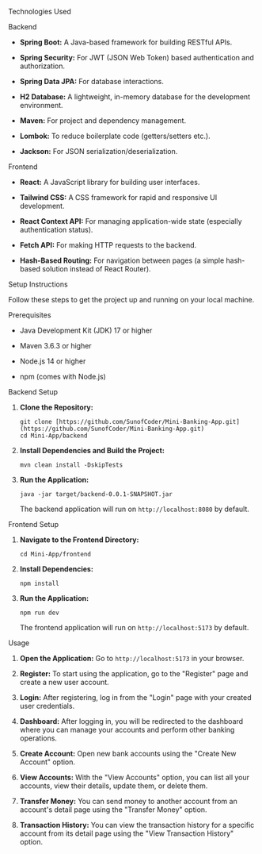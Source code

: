 Technologies Used

Backend

* **Spring Boot:** A Java-based framework for building RESTful APIs.

* **Spring Security:** For JWT (JSON Web Token) based authentication and authorization.

* **Spring Data JPA:** For database interactions.

* **H2 Database:** A lightweight, in-memory database for the development environment.

* **Maven:** For project and dependency management.

* **Lombok:** To reduce boilerplate code (getters/setters etc.).

* **Jackson:** For JSON serialization/deserialization.

Frontend

* **React:** A JavaScript library for building user interfaces.

* **Tailwind CSS:** A CSS framework for rapid and responsive UI development.

* **React Context API:** For managing application-wide state (especially authentication status).

* **Fetch API:** For making HTTP requests to the backend.

* **Hash-Based Routing:** For navigation between pages (a simple hash-based solution instead of React Router).

Setup Instructions

Follow these steps to get the project up and running on your local machine.

Prerequisites

* Java Development Kit (JDK) 17 or higher

* Maven 3.6.3 or higher

* Node.js 14 or higher

* npm (comes with Node.js)

Backend Setup

1.  **Clone the Repository:**

    ```
    git clone [https://github.com/SunofCoder/Mini-Banking-App.git](https://github.com/SunofCoder/Mini-Banking-App.git)
    cd Mini-App/backend
    ```

2.  **Install Dependencies and Build the Project:**

    ```
    mvn clean install -DskipTests
    ```

3.  **Run the Application:**

    ```
    java -jar target/backend-0.0.1-SNAPSHOT.jar
    ```

    The backend application will run on `http://localhost:8080` by default.

Frontend Setup

1.  **Navigate to the Frontend Directory:**

    ```
    cd Mini-App/frontend
    ```

2.  **Install Dependencies:**

    ```
    npm install
    ```

3.  **Run the Application:**

    ```
    npm run dev
    ```

    The frontend application will run on `http://localhost:5173` by default.

Usage

1.  **Open the Application:** Go to `http://localhost:5173` in your browser.

2.  **Register:** To start using the application, go to the "Register" page and create a new user account.

3.  **Login:** After registering, log in from the "Login" page with your created user credentials.

4.  **Dashboard:** After logging in, you will be redirected to the dashboard where you can manage your accounts and perform other banking operations.

5.  **Create Account:** Open new bank accounts using the "Create New Account" option.

6.  **View Accounts:** With the "View Accounts" option, you can list all your accounts, view their details, update them, or delete them.

7.  **Transfer Money:** You can send money to another account from an account's detail page using the "Transfer Money" option.

8.  **Transaction History:** You can view the transaction history for a specific account from its detail page using the "View Transaction History" option.
